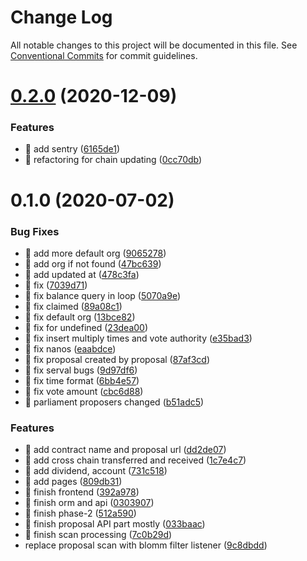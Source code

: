 # Change Log

All notable changes to this project will be documented in this file.
See [Conventional Commits](https://conventionalcommits.org) for commit guidelines.

# [0.2.0](https://github.com/AElfProject/aelf-contract-viewer/compare/v0.1.0...v0.2.0) (2020-12-09)


### Features

* 🎸 add sentry ([6165de1](https://github.com/AElfProject/aelf-contract-viewer/commit/6165de172bda3991e3bc2f7680add12953f6eea7))
* 🎸 refactoring for chain updating ([0cc70db](https://github.com/AElfProject/aelf-contract-viewer/commit/0cc70dbf606b26bdd7b86a96709ba7a31f81608b))





# 0.1.0 (2020-07-02)


### Bug Fixes

* 🐛 add more default org ([9065278](https://github.com/AElfProject/aelf-contract-viewer/commit/9065278e892c1530a74c40ef00d838132465b8e8))
* 🐛 add org if not found ([47bc639](https://github.com/AElfProject/aelf-contract-viewer/commit/47bc6394babbcc7776b35581c3508e8a60734835))
* 🐛 add updated at ([478c3fa](https://github.com/AElfProject/aelf-contract-viewer/commit/478c3fa027b8c497fe05f5587fde78338ca9ac13))
* 🐛 fix ([7039d71](https://github.com/AElfProject/aelf-contract-viewer/commit/7039d717d78eac268bfdd12ed16abc366836a24c))
* 🐛 fix balance query in loop ([5070a9e](https://github.com/AElfProject/aelf-contract-viewer/commit/5070a9ed06c10c71a890ab9aa8e3261a62f41af2))
* 🐛 fix claimed ([89a08c1](https://github.com/AElfProject/aelf-contract-viewer/commit/89a08c14d946b001947f6c892d60d0db8d860392))
* 🐛 fix default org ([13bce82](https://github.com/AElfProject/aelf-contract-viewer/commit/13bce829763476e00ea478d0aea0127decf97cb5))
* 🐛 fix for undefined ([23dea00](https://github.com/AElfProject/aelf-contract-viewer/commit/23dea00fb2b786b6923b216fb5d428b0a94ea6b2))
* 🐛 fix insert multiply times and vote authority ([e35bad3](https://github.com/AElfProject/aelf-contract-viewer/commit/e35bad3995db580afa4509f2c60e892cc214141c))
* 🐛 fix nanos ([eaabdce](https://github.com/AElfProject/aelf-contract-viewer/commit/eaabdced330ae0ed42849fd0df443a5a336af880))
* 🐛 fix proposal created by proposal ([87af3cd](https://github.com/AElfProject/aelf-contract-viewer/commit/87af3cd5c22252bc06fc45c87514c834b130624e))
* 🐛 fix serval bugs ([9d97df6](https://github.com/AElfProject/aelf-contract-viewer/commit/9d97df63f26abad735a74ab7628b6a87f6f8b658))
* 🐛 fix time format ([6bb4e57](https://github.com/AElfProject/aelf-contract-viewer/commit/6bb4e57163a3e7228bbd07915c414d23df210ec5))
* 🐛 fix vote amount ([cbc6d88](https://github.com/AElfProject/aelf-contract-viewer/commit/cbc6d88752ef5cc9a82f22c98c6cba00187d5f55))
* 🐛 parliament proposers changed ([b51adc5](https://github.com/AElfProject/aelf-contract-viewer/commit/b51adc560b416671a9d5fe71356f0d07b84fadd7))


### Features

* 🎸 add contract name and proposal url ([dd2de07](https://github.com/AElfProject/aelf-contract-viewer/commit/dd2de07454d79dec2ed33c180d3877091a0efba5))
* 🎸 add cross chain transferred and received ([1c7e4c7](https://github.com/AElfProject/aelf-contract-viewer/commit/1c7e4c7ff7afa1e4bf42d2dee3d7da9035a4f04f))
* 🎸 add dividend, account ([731c518](https://github.com/AElfProject/aelf-contract-viewer/commit/731c518adae799e08fef921e7187ee91260d2de6))
* 🎸 add pages ([809db31](https://github.com/AElfProject/aelf-contract-viewer/commit/809db314fdd40226c5c723aba55b752d16243b3b))
* 🎸 finish frontend ([392a978](https://github.com/AElfProject/aelf-contract-viewer/commit/392a9789ce862f6456187c5e3f30d410d709b963))
* 🎸 finish orm and api ([0303907](https://github.com/AElfProject/aelf-contract-viewer/commit/0303907d072f9f0c5b257057e469de94a3a6db7c))
* 🎸 finish phase-2 ([512a590](https://github.com/AElfProject/aelf-contract-viewer/commit/512a59061cf5b0c47e3c7ef954284674250be75d))
* 🎸 finish proposal API part mostly ([033baac](https://github.com/AElfProject/aelf-contract-viewer/commit/033baaca2ebc4815207a2f1970ad89312065aeac))
* 🎸 finish scan processing ([7c0b29d](https://github.com/AElfProject/aelf-contract-viewer/commit/7c0b29d237abbd2d1b29404bd38e63de13dabaf4))
* replace proposal scan with blomm filter listener ([9c8dbdd](https://github.com/AElfProject/aelf-contract-viewer/commit/9c8dbddd7adf1fd3aeebefa6f2c5cc58e921c60a))
